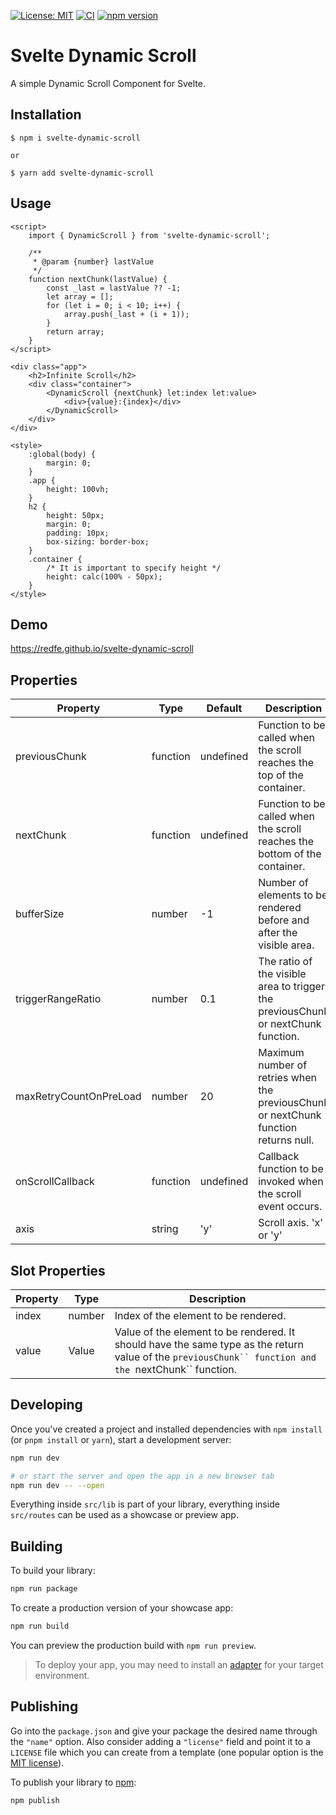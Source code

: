 [![License: MIT](https://img.shields.io/badge/License-MIT-yellow.svg)](https://opensource.org/licenses/MIT)
[![CI](https://github.com/redfe/svelte-dynamic-scroll/actions/workflows/ci.yml/badge.svg)](https://github.com/redfe/svelte-dynamic-scroll/actions/workflows/ci.yml)
[![npm version](https://badge.fury.io/js/svelte-dynamic-scroll.svg)](https://badge.fury.io/js/svelte-dynamic-scroll)

# Svelte Dynamic Scroll

A simple Dynamic Scroll Component for Svelte.

## Installation

```
$ npm i svelte-dynamic-scroll

or

$ yarn add svelte-dynamic-scroll
```

## Usage

```svelte
<script>
	import { DynamicScroll } from 'svelte-dynamic-scroll';

	/**
	 * @param {number} lastValue
	 */
	function nextChunk(lastValue) {
		const _last = lastValue ?? -1;
		let array = [];
		for (let i = 0; i < 10; i++) {
			array.push(_last + (i + 1));
		}
		return array;
	}
</script>

<div class="app">
	<h2>Infinite Scroll</h2>
	<div class="container">
		<DynamicScroll {nextChunk} let:index let:value>
			<div>{value}:{index}</div>
		</DynamicScroll>
	</div>
</div>

<style>
	:global(body) {
		margin: 0;
	}
	.app {
		height: 100vh;
	}
	h2 {
		height: 50px;
		margin: 0;
		padding: 10px;
		box-sizing: border-box;
	}
	.container {
		/* It is important to specify height */
		height: calc(100% - 50px);
	}
</style>
```

## Demo

https://redfe.github.io/svelte-dynamic-scroll

## Properties

| Property               | Type     | Default   | Description                                                                          |
| ---------------------- | -------- | --------- | ------------------------------------------------------------------------------------ |
| previousChunk          | function | undefined | Function to be called when the scroll reaches the top of the container.              |
| nextChunk              | function | undefined | Function to be called when the scroll reaches the bottom of the container.           |
| bufferSize             | number   | -1        | Number of elements to be rendered before and after the visible area.                 |
| triggerRangeRatio      | number   | 0.1       | The ratio of the visible area to trigger the previousChunk or nextChunk function.    |
| maxRetryCountOnPreLoad | number   | 20        | Maximum number of retries when the previousChunk or nextChunk function returns null. |
| onScrollCallback       | function | undefined | Callback function to be invoked when the scroll event occurs.                        |
| axis                   | string   | 'y'       | Scroll axis. 'x' or 'y'                                                              |

## Slot Properties

| Property | Type   | Description                                                                                                                                             |
| -------- | ------ | ------------------------------------------------------------------------------------------------------------------------------------------------------- |
| index    | number | Index of the element to be rendered.                                                                                                                    |
| value    | Value  | Value of the element to be rendered. It should have the same type as the return value of the ` previousChunk`` function and the  `nextChunk`` function. |

## Developing

Once you've created a project and installed dependencies with `npm install` (or `pnpm install` or `yarn`), start a development server:

```bash
npm run dev

# or start the server and open the app in a new browser tab
npm run dev -- --open
```

Everything inside `src/lib` is part of your library, everything inside `src/routes` can be used as a showcase or preview app.

## Building

To build your library:

```bash
npm run package
```

To create a production version of your showcase app:

```bash
npm run build
```

You can preview the production build with `npm run preview`.

> To deploy your app, you may need to install an [adapter](https://kit.svelte.dev/docs/adapters) for your target environment.

## Publishing

Go into the `package.json` and give your package the desired name through the `"name"` option. Also consider adding a `"license"` field and point it to a `LICENSE` file which you can create from a template (one popular option is the [MIT license](https://opensource.org/license/mit/)).

To publish your library to [npm](https://www.npmjs.com):

```bash
npm publish
```
